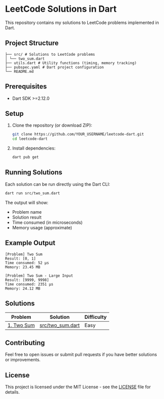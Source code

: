 # LeetCode Solutions in Dart

This repository contains my solutions to LeetCode problems implemented in Dart.

## Project Structure

```leetcode-dart/
├── src/ # Solutions to LeetCode problems
│ └── two_sum.dart
├── utils.dart # Utility functions (timing, memory tracking)
├── pubspec.yaml # Dart project configuration
└── README.md
```

## Prerequisites

- Dart SDK >=2.12.0

## Setup

1. Clone the repository (or download ZIP):
   ```bash
   git clone https://github.com/YOUR_USERNAME/leetcode-dart.git
   cd leetcode-dart
   ```

2. Install dependencies:
   ```bash
   dart pub get
   ```

## Running Solutions

Each solution can be run directly using the Dart CLI:

```bash
dart run src/two_sum.dart
```

The output will show:
- Problem name
- Solution result
- Time consumed (in microseconds)
- Memory usage (approximate)

## Example Output

```
[Problem] Two Sum
Result: [0, 1]
Time consumed: 52 μs
Memory: 23.45 MB

[Problem] Two Sum - Large Input
Result: [9999, 9998]
Time consumed: 2351 μs
Memory: 24.12 MB
```

## Solutions

| Problem | Solution | Difficulty |
|---------|----------|------------|
| [1. Two Sum](https://leetcode.com/problems/two-sum/) | [src/two_sum.dart](src/two_sum.dart) | Easy |

## Contributing

Feel free to open issues or submit pull requests if you have better solutions or improvements.

## License

This project is licensed under the MIT License - see the [LICENSE](LICENSE) file for details.